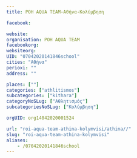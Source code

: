 ```yaml
---
title: ΡΟΗ AQUA TEAM-Αθήνα-Κολύμβηση

facebook:

website:
organisation: ΡΟΗ AQUA TEAM
facebookorg:
websiteorg:
UID: "07042020141846school"
cities: "Αθήνα"
perioxi: ""
address: ""

places: [""]
categories: ["athlitismos"]
subcategories: ["kithara"]
categoryNoSLug: ["Αθλητισμός"]
subcategoriesNoSLug: ["Κολύμβηση"]

orgUID: org14042020001524

url: "roi-aqua-team-athina-kolymvisi/athina//"
slug: "roi-aqua-team-athina-kolymvisi"
aliases:
    - /07042020141846school
---
```





